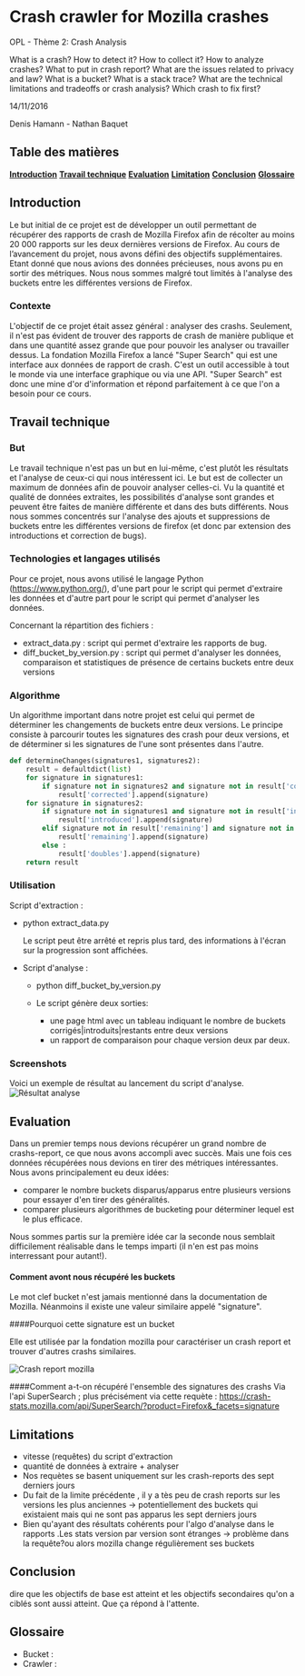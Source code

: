 # Crash crawler for Mozilla crashes

OPL - Thème 2: Crash Analysis

What is a crash? How to detect it? How to collect it? How to analyze crashes? What to put in crash report? What are the issues related to privacy and law? What is a bucket? What is a stack trace? What are the technical limitations and tradeoffs or crash analysis? Which crash to fix first?

14/11/2016

Denis Hamann - Nathan Baquet

## Table des matières
**[Introduction](#introduction)**
**[Travail technique](#travail-technique)**
**[Evaluation](#evaluation)**
**[Limitation](#limitation)**
**[Conclusion](#conclusion)**
**[Glossaire](#glossaire)**

## Introduction
Le but initial de ce projet est de développer un outil permettant de récupérer des rapports de crash de Mozilla Firefox afin de récolter au moins 20 000 rapports sur les deux dernières versions de Firefox.
Au cours de l’avancement du projet, nous avons défini des objectifs supplémentaires. Etant donné que nous avions des données précieuses, nous avons pu en sortir des métriques. Nous nous sommes malgré tout limités à l'analyse des buckets entre les différentes versions de Firefox.


### Contexte

L'objectif de ce projet était assez général : analyser des crashs. Seulement, il n'est pas évident de trouver des rapports de crash de manière publique et dans une quantité assez grande que pour pouvoir les analyser ou travailler dessus. La fondation Mozilla Firefox a lancé "Super Search" qui est une interface aux données de rapport de crash. C'est un outil accessible à tout le monde via une interface graphique ou via une API. "Super Search" est donc une mine d'or d'information et répond parfaitement à ce que l'on a besoin pour ce cours.


## Travail technique
### But
Le travail technique n'est pas un but en lui-même, c'est plutôt les résultats et l'analyse de ceux-ci qui nous intéressent ici. Le but est de collecter un maximum de données afin de pouvoir analyser celles-ci. Vu la quantité et qualité de données extraites, les possibilités d'analyse sont grandes et peuvent être faites de manière différente et dans des buts différents. Nous nous sommes concentrés sur l'analyse des ajouts et suppressions de buckets entre les différentes versions de firefox (et donc par extension des introductions et correction de bugs).

### Technologies et langages utilisés

Pour ce projet, nous avons utilisé le langage Python (https://www.python.org/), d'une part pour le script qui permet d'extraire les données et d'autre part pour le script qui permet d'analyser les données.

Concernant la répartition des fichiers :

- extract_data.py : script qui permet d'extraire les rapports de bug.
- diff_bucket_by_version.py : script qui permet d'analyser les données, comparaison et statistiques de présence de certains buckets entre deux versions

### Algorithme

Un algorithme important dans notre projet est celui qui permet de déterminer les changements de buckets entre deux versions.
Le principe consiste à parcourir toutes les signatures des crash pour deux versions, et de déterminer si les signatures de l'une sont présentes dans l'autre.

```python
def determineChanges(signatures1, signatures2):
    result = defaultdict(list)
    for signature in signatures1:
        if signature not in signatures2 and signature not in result['corrected']:
            result['corrected'].append(signature)
    for signature in signatures2:
        if signature not in signatures1 and signature not in result['introduced'] and signature not in result['corrected']:
            result['introduced'].append(signature)
        elif signature not in result['remaining'] and signature not in result['introduced'] and signature not in result['corrected']:
            result['remaining'].append(signature)
        else :
            result['doubles'].append(signature)
    return result
```
### Utilisation
Script d'extraction :
* python extract_data.py

    Le script peut être arrêté et repris plus tard, des informations à l'écran sur la progression sont affichées.

* Script d'analyse :
    * python diff_bucket_by_version.py

    * Le script génère deux sorties:
        * une page html avec un tableau indiquant le nombre de buckets corrigés|introduits|restants entre deux versions
        * un rapport de comparaison pour chaque version deux par deux.

### Screenshots

Voici un exemple de résultat au lancement du script d'analyse.
![Résultat analyse](http://nsa37.casimages.com/img/2016/11/14/161114112419160221.jpg)

## Evaluation
Dans un premier temps nous devions récupérer un grand nombre de crashs-report, ce que nous avons accompli avec succès.
Mais une fois ces données récupérées nous devions en tirer des métriques intéressantes. Nous avons principalement eu deux idées:

- comparer le nombre buckets disparus/apparus entre plusieurs versions pour essayer d'en tirer des généralités.
- comparer plusieurs algorithmes de bucketing pour déterminer lequel est le plus efficace.

Nous sommes partis sur la première idée car la seconde nous semblait difficilement réalisable dans le temps imparti (il n'en est pas moins interressant pour autant!).

#### Comment avont nous récupéré les buckets

Le mot clef bucket n'est jamais mentionné dans la documentation de Mozilla. Néanmoins il existe une valeur similaire appelé "signature".

####Pourquoi cette signature est un bucket

Elle est utilisée par la fondation mozilla pour caractériser un crash report et trouver d'autres crashs similaires.

![Crash report mozilla](http://nsa37.casimages.com/img/2016/11/14/16111411384447573.jpg)

####Comment a-t-on récupéré l'ensemble des signatures des crashs
Via l'api SuperSearch ; plus précisément via cette requète :
    https://crash-stats.mozilla.com/api/SuperSearch/?product=Firefox&_facets=signature
## Limitations

- vitesse (requêtes) du script d'extraction
- quantité de données à extraire + analyser
- Nos requètes se basent uniquement sur les crash-reports des sept derniers jours
- Du fait de la limite précédente , il y a tès peu de crash reports sur les versions les plus anciennes -> potentiellement des buckets qui existaient mais qui ne sont pas apparus les sept derniers jours
- Bien qu'ayant des résultats cohérents pour l'algo d'analyse dans le rapports .Les stats version par version sont étranges -> problème dans la requête?ou alors mozilla change régulièrement ses buckets


## Conclusion


dire que les objectifs de base est atteint et les objectifs secondaires qu'on a ciblés sont aussi atteint. Que ça répond à l'attente.

## Glossaire
- Bucket :
- Crawler :
